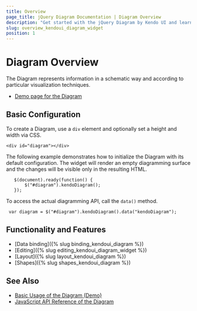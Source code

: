 ```yaml
---
title: Overview
page_title: jQuery Diagram Documentation | Diagram Overview
description: "Get started with the jQuery Diagram by Kendo UI and learn how to create, initialize, and enable the widget."
slug: overview_kendoui_diagram_widget
position: 1
---
```


# Diagram Overview

The Diagram represents information in a schematic way and according to particular visualization techniques.

* [Demo page for the Diagram](https://demos.telerik.com/kendo-ui/diagram/index)

## Basic Configuration

To create a Diagram, use a `div` element and optionally set a height and width via CSS.

    <div id="diagram"></div>

The following example demonstrates how to initialize the Diagram with its default configuration. The widget will render an empty diagramming surface and the changes will be visible only in the resulting HTML.

       $(document).ready(function() {
           $("#diagram").kendoDiagram();
       });

To access the actual diagramming API, call the `data()` method.

     var diagram = $("#diagram").kendoDiagram().data("kendoDiagram");

## Functionality and Features

* [Data binding]({% slug binding_kendoui_diagram %})
* [Editing]({% slug editing_kendoui_diagram_widget %})
* [Layout]({% slug layout_kendoui_diagram %})
* [Shapes]({% slug shapes_kendoui_diagram %})

## See Also

* [Basic Usage of the Diagram (Demo)](https://demos.telerik.com/kendo-ui/diagram/index)
* [JavaScript API Reference of the Diagram](/api/javascript/dataviz/ui/diagram)
